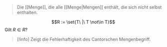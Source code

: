 > Die [[Menge]], die alle [[Menge|Mengen]] enthält, die sich nicht selbst enthalten.

$$R := \set{T\ |\ T \not\in T}$$Gilt $R \in R$?

> [!info] Zeigt die Fehlerhaftigkeit des Cantorschen Mengenbegriff.

